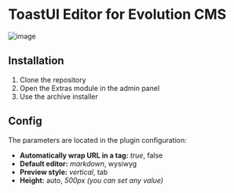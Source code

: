 # ToastUI Editor for Evolution CMS

![image](https://github.com/user-attachments/assets/08880e80-9f58-44f3-87c7-c6cf8c6f0469)


## Installation

1. Clone the repository
2. Open the Extras module in the admin panel
3. Use the archive installer

## Config

The parameters are located in the plugin configuration:

- **Automatically wrap URL in a tag:** *true*, false
- **Default editor:** *markdown*, wysiwyg
- **Preview style:** *vertical*, tab
- **Height:** auto, *500px (you can set any value)*
